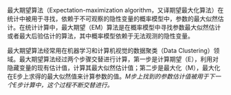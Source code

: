 最大期望算法（Expectation-maximization algorithm，又译期望最大化算法）在统计中被用于寻找，依赖于不可观察的隐性变量的概率模型中，参数的最大似然估计。在统计计算中，最大期望（EM）算法是在概率模型中寻找参数最大似然估计或者最大后验估计的算法，其中概率模型依赖于无法观测的隐性变量。

最大期望算法经常用在机器学习和计算机视觉的数据聚类（Data Clustering）领域。最大期望算法经过两个步骤交替进行计算，第一步是计算期望（E），利用对隐藏变量的现有估计值，计算其最大似然估计值；第二步是最大化（M），最大化在E步上求得的最大似然值来计算参数的值。*M步上找到的参数估计值被用于下一个E步计算中，这个过程不断交替进行。*
